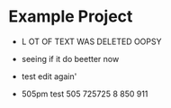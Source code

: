 # Example Project

-  L OT OF TEXT WAS DELETED OOPSY
- seeing if it do beetter now
- test edit again'

- 505pm test
505
725725
8
850
911